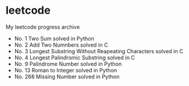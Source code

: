 # leetcode
My leetcode progress archive

- No. 1      Two Sum                                         solved in Python
- No. 2      Add Two Numnbers                                solved in C
- No. 3      Longest Substring Without Reapeating Characters solved in C
- No. 4      Longest Palindromic Substring                   solved in C
- No. 9      Palindrome Number                               solved in Python
- No. 13     Roman to Integer                                solved in Python
- No. 268    Missing Number                                  solved in Python